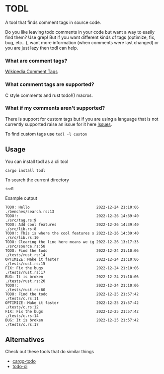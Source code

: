 # TODL

A tool that finds comment tags in source code.

Do you like leaving todo comments in your code but want a way to easily find them? Use grep! But if you want different kinds of tags (optimize, fix, bug, etc...), want more information (when comments were last changed) or you are just lazy then todl can help.

### What are comment tags?

[Wikipedia Comment Tags](https://en.wikipedia.org/wiki/Comment_(computer_programming)#Tags)

### What comment tags are supported?

C style comments and rust todo!() macros.

### What if my comments aren't supported?

There is support for custom tags but if you are using a language that is not currently supported raise an issue for it here [Issues](https://github.com/RuairidhWilliamson/todl/issues).

To find custom tags use `todl -l custom`

## Usage

You can install todl as a cli tool
```
cargo install todl
```

To search the current directory
```
todl
```

Example output
```
TODO: Hello                              2022-12-24 21:10:06 ./benches/search.rs:13
TODO!:                                   2022-12-26 14:39:40 ./src/tag.rs:9
TODO: Add cool features                  2022-12-26 14:39:40 ./src/lib.rs:8
TODO!: This is where the cool features s 2022-12-26 14:39:40 ./src/lib.rs:10
TODO: Clearing the line here means we ig 2022-12-26 13:17:33 ./src/source.rs:58
TODO: Find the todo                      2022-12-24 21:10:06 ./tests/rust.rs:14
OPTIMIZE: Make it faster                 2022-12-24 21:10:06 ./tests/rust.rs:15
FIX: Fix the bugs                        2022-12-24 21:10:06 ./tests/rust.rs:17
BUG: It is broken                        2022-12-24 21:10:06 ./tests/rust.rs:20
TODO!:                                   2022-12-24 21:10:06 ./tests/rust.rs:60
TODO: Find the todo                      2022-12-25 21:57:42 ./tests/c.rs:11
OPTIMIZE: Make it faster                 2022-12-25 21:57:42 ./tests/c.rs:12
FIX: Fix the bugs                        2022-12-25 21:57:42 ./tests/c.rs:14
BUG: It is broken                        2022-12-25 21:57:42 ./tests/c.rs:17
```

## Alternatives

Check out these tools that do similar things
- [cargo-todo](https://crates.io/crates/cargo-todo)
- [todo-ci](https://crates.io/crates/todo-ci)

